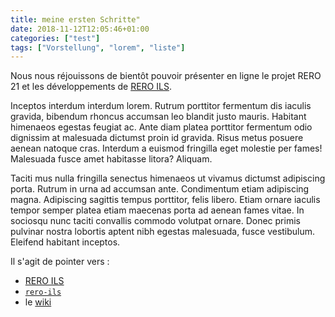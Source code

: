 ```yaml
---
title: meine ersten Schritte"
date: 2018-11-12T12:05:46+01:00
categories: ["test"]
tags: ["Vorstellung", "lorem", "liste"]
---
```


Nous nous réjouissons de bientôt pouvoir présenter en ligne le projet RERO 21 et les développements de [RERO ILS](https://ils.test.rero.ch 'Le site démo de RERO ILS').

Inceptos interdum interdum lorem. Rutrum porttitor fermentum dis iaculis gravida, bibendum rhoncus accumsan leo blandit justo mauris. Habitant himenaeos egestas feugiat ac. Ante diam platea porttitor fermentum odio dignissim at malesuada dictumst proin id gravida. Risus metus posuere aenean natoque cras. Interdum a euismod fringilla eget molestie per fames! Malesuada fusce amet habitasse litora? Aliquam.

<!-- more -->

Taciti mus nulla fringilla senectus himenaeos ut vivamus dictumst adipiscing porta. Rutrum in urna ad accumsan ante. Condimentum etiam adipiscing magna. Adipiscing sagittis tempus porttitor, felis libero. Etiam ornare iaculis tempor semper platea etiam maecenas porta ad aenean fames vitae. In sociosqu nunc taciti convallis commodo volutpat ornare. Donec primis pulvinar nostra lobortis aptent nibh egestas malesuada, fusce vestibulum. Eleifend habitant inceptos.

Il s'agit de pointer vers :

- [RERO ILS](https://ils.test.rero.ch 'Le site démo de RERO ILS')
- <i class="fa fa-github"></i> [`rero-ils`](https://github.com/rero/rero-ils 'Le projet rero-ils sur GitHub')
- le [wiki](https://github.com/rero/rero-ils/wiki 'Le wiki de RERO ILS')
